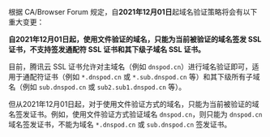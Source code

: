 
根据 CA/Browser Forum 规定，自**2021年12月01日**起域名验证策略将会有以下重大变更：

**自2021年12月01日起，使用文件验证的域名，只能为当前被验证的域名签发 SSL 证书，不支持签发通配符 SSL 证书和其下级子域名 SSL 证书。**

目前，腾讯云 SSL 证书允许对主域名（例如 `dnspod.cn`）进行域名验证即可，适用于通配符证书（例如 `*.dnspod.cn` 或 `*.sub.dnspod.cn` 等）和其下级所有子域名（例如 `sub.dnspod.cn` 或 `sub2.sub1.dnspod.cn` 等）。

但从2021年12月01日起，对于使用文件验证方式的域名，只能为当前被验证的域名签发证书。例如，使用文件验证方式验证域名 `dnspod.cn`，则只能为 `dnspod.cn` 域名签发证书，不能为域名 `*.dnspod.cn` 或 `sub.dnspod.cn` 签发证书。
